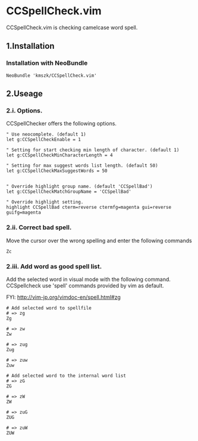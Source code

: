 # CCSpellCheck.vim
CCSpellCheck.vim is checking camelcase word spell.

## 1.Installation
### Installation with NeoBundle
```
NeoBundle 'kmszk/CCSpellCheck.vim'
```

## 2.Useage
### 2.i. Options.
CCSpellChecker offers the following options.

```
" Use neocomplete. (default 1)
let g:CCSpellCheckEnable = 1

" Setting for start checking min length of character. (default 1)
let g:CCSpellCheckMinCharacterLength = 4

" Setting for max suggest words list length. (default 50)
let g:CCSpellCheckMaxSuggestWords = 50


" Override highlight group name. (default 'CCSpellBad')
let g:CCSpellCheckMatchGroupName = 'CCSpellBad'

" Override highlight setting.
highlight CCSpellBad cterm=reverse ctermfg=magenta gui=reverse guifg=magenta
```

### 2.ii. Correct bad spell.
Move the cursor over the wrong spelling and enter the following commands

```
Zc
```

### 2.iii. Add word as good spell list.
Add the selected word in visual mode with the following command.
CCSpellcheck use 'spell' commands provided by vim as default.

FYI:
http://vim-jp.org/vimdoc-en/spell.html#zg

```
# Add selected word to spellfile
# => zg
Zg

# => zw
Zw

# => zug
Zug

# => zuw
Zuw

# Add selected word to the internal word list
# => zG
ZG

# => zW
ZW

# => zuG
ZUG

# => zuW
ZUW
```


